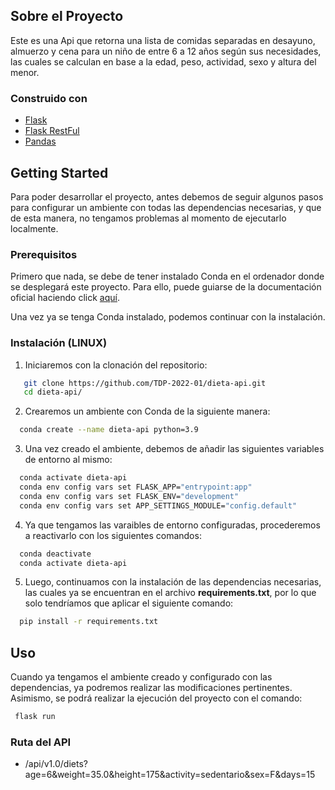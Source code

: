 ## Sobre el Proyecto
Este es una Api que retorna una lista de comidas separadas en desayuno, almuerzo y cena para un niño de entre 6 a 12 años
según sus necesidades, las cuales se calculan en base a la edad, peso, actividad, sexo y altura del menor.

### Construido con
* [Flask](https://flask.palletsprojects.com/en/2.1.x/)
* [Flask RestFul](https://flask-restful.readthedocs.io/en/latest/)
* [Pandas](https://pandas.pydata.org/)

## Getting Started
Para poder desarrollar el proyecto, antes debemos de seguir algunos pasos para configurar un ambiente con todas
las dependencias necesarias, y que de esta manera, no tengamos problemas al momento de ejecutarlo localmente.

### Prerequisitos

Primero que nada, se debe de tener instalado Conda en el ordenador donde se desplegará este proyecto. Para ello, 
puede guiarse de la documentación oficial haciendo click [aquí](https://docs.conda.io/projects/conda/en/latest/user-guide/install/index.html).

Una vez ya se tenga Conda instalado, podemos continuar con la instalación.

### Instalación (LINUX)

1. Iniciaremos con la clonación del repositorio:
```sh
   git clone https://github.com/TDP-2022-01/dieta-api.git
   cd dieta-api/
```
2. Crearemos un ambiente con Conda de la siguiente manera:
 ```sh
   conda create --name dieta-api python=3.9
 ```
3. Una vez creado el ambiente, debemos de añadir las siguientes variables de entorno al mismo:
 ```sh
   conda activate dieta-api
   conda env config vars set FLASK_APP="entrypoint:app"
   conda env config vars set FLASK_ENV="development"
   conda env config vars set APP_SETTINGS_MODULE="config.default"
 ```
4. Ya que tengamos las varaibles de entorno configuradas, procederemos a reactivarlo con los siguientes comandos:
 ```sh
   conda deactivate
   conda activate dieta-api
 ```
5. Luego, continuamos con la instalación de las dependencias necesarias, las cuales 
 ya se encuentran en el archivo **requirements.txt**, por lo que solo tendríamos que aplicar el siguiente comando:
 ```sh
   pip install -r requirements.txt
 ```
 
 ## Uso
 Cuando ya tengamos el ambiente creado y configurado con las dependencias, ya podremos realizar
 las modificaciones pertinentes. Asimismo, se podrá realizar la ejecución del proyecto con el comando:
  ```sh
   flask run
  ```
 ### Ruta del API
 - /api/v1.0/diets?age=6&weight=35.0&height=175&activity=sedentario&sex=F&days=15
